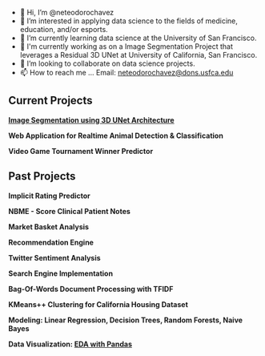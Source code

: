 - 👋 Hi, I’m @neteodorochavez
- 👀 I’m interested in applying data science to the fields of medicine, education, and/or esports.  
- 🌱 I’m currently learning data science at the University of San Francisco.
- 🌱 I'm currently working as on a Image Segmentation Project that leverages a Residual 3D UNet at University of California, San Francisco.  
- 💞️ I’m looking to collaborate on data science projects. 
- 📫 How to reach me ... Email: neteodorochavez@dons.usfca.edu



## Current Projects 
**[Image Segmentation using 3D UNet Architecture](https://github.com/neteodorochavez/ResidualUNet-BrainMets)**

**Web Application for Realtime Animal Detection & Classification**

**Video Game Tournament Winner Predictor**

## Past Projects 
**Implicit Rating Predictor** 

**NBME - Score Clinical Patient Notes**

**Market Basket Analysis** 

**Recommendation Engine** 

**Twitter Sentiment Analysis** 

**Search Engine Implementation** 

**Bag-Of-Words Document Processing with TFIDF** 

**KMeans++ Clustering for California Housing Dataset** 

**Modeling: Linear Regression, Decision Trees, Random Forests, Naive Bayes**

**Data Visualization: [EDA with Pandas](https://github.com/neteodorochavez/msds610-eda-pandas)**
<!---
neteodorochavez/neteodorochavez is a ✨ special ✨ repository because its `README.md` (this file) appears on your GitHub profile.
You can click the Preview link to take a look at your changes.
--->
